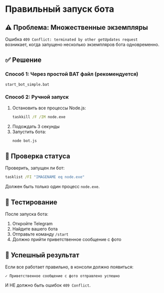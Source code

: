 # Правильный запуск бота

## ⚠️ Проблема: Множественные экземпляры

Ошибка `409 Conflict: terminated by other getUpdates request` возникает, когда запущено несколько экземпляров бота одновременно.

## ✅ Решение

### Способ 1: Через простой BAT файл (рекомендуется)
```cmd
start_bot_simple.bat
```

### Способ 2: Ручной запуск
1. Остановить все процессы Node.js:
   ```cmd
   taskkill /F /IM node.exe
   ```
2. Подождать 3 секунды
3. Запустить бота:
   ```cmd
   node bot.js
   ```

## 🔧 Проверка статуса

Проверить, запущен ли бот:
```cmd
tasklist /FI "IMAGENAME eq node.exe"
```

Должен быть только один процесс `node.exe`.

## 📱 Тестирование

После запуска бота:
1. Откройте Telegram
2. Найдите вашего бота
3. Отправьте команду `/start`
4. Должно прийти приветственное сообщение с фото

## 🎯 Успешный результат

Если все работает правильно, в консоли должно появиться:
```
✓ Приветственное сообщение с фото отправлено успешно
```

И НЕ должно быть ошибок `409 Conflict`.
